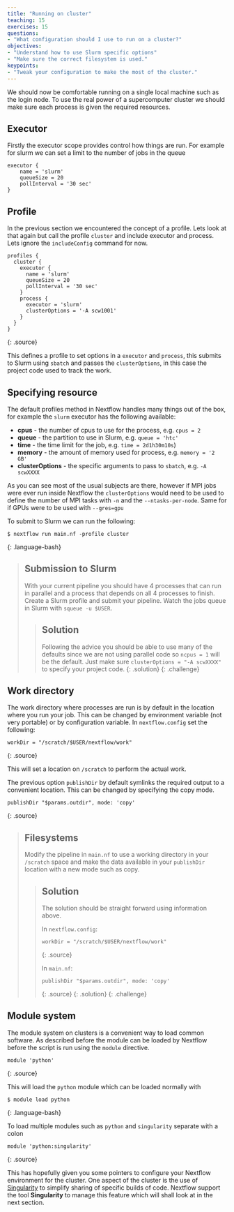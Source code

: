 ```yaml
---
title: "Running on cluster"
teaching: 15
exercises: 15
questions:
- "What configuration should I use to run on a cluster?"
objectives:
- "Understand how to use Slurm specific options"
- "Make sure the correct filesystem is used."
keypoints:
- "Tweak your configuration to make the most of the cluster."
---
```


We should now be comfortable running on a single local machine such as the login node.  To use the real power of a
supercomputer cluster we should make sure each process is given the required resources.

## Executor

Firstly the executor scope provides control how things are run.  For example for slurm we can set a limit to the number of jobs in the queue

```
executor {
    name = 'slurm'
    queueSize = 20
    pollInterval = '30 sec'
}
```

## Profile

In the previous section we encountered the concept of a profile.  Lets look at that again but call the profile `cluster` and include executor and process.  
Lets ignore the `includeConfig` command for now.

```
profiles {
  cluster {
    executor {
      name = 'slurm'
      queueSize = 20
      pollInterval = '30 sec'
    }
    process {
      executor = 'slurm'
      clusterOptions = '-A scw1001'
    }
  }
}
```
{: .source}

This defines a profile to set options in a `executor` and `process`, this submits to Slurm using `sbatch` and passes the `clusterOptions`, in this case the
project code used to track the work.

## Specifying resource

The default profiles method in Nextflow handles many things out of the box, for example the `slurm` executor has the
following available:
 
 * **cpus** - the number of cpus to use for the process, e.g. `cpus = 2`
 * **queue** - the partition to use in Slurm, e.g. `queue = 'htc'`
 * **time** - the time limit for the job, e.g. `time = 2d1h30m10s`)
 * **memory** - the amount of memory used for process, e.g. `memory = '2 GB'`
 * **clusterOptions** - the specific arguments to pass to `sbatch`, e.g. `-A scwXXXX`

As you can see most of the usual subjects are there, however if MPI jobs were ever run inside Nextflow the
`clusterOptions` would need to be used to define the number of MPI tasks with `-n` and the `--ntasks-per-node`.  Same
for if GPUs were to be used with `--gres=gpu`

To submit to Slurm we can run the following:

```
$ nextflow run main.nf -profile cluster
```
{: .language-bash}

> ## Submission to Slurm
>
> With your current pipeline you should have 4 processes that can run in parallel and a process that depends on all 4
> processes to finish.  Create a Slurm profile and submit your pipeline.  Watch the jobs queue in Slurm with `squeue -u
> $USER`.
> > ## Solution
> > 
> > Following the advice you should be able to use many of the defaults since we are not using parallel code so `ncpus =
> > 1` will be the default.  Just make sure `clusterOptions = "-A scwXXXX"` to specify your project code.
> {: .solution}
{: .challenge}



## Work directory

The work directory where processes are run is by default in the location where you run your job.  This can be changed by
environment variable (not very portable) or by configuration variable.  In `nextflow.config` set the following:

```
workDir = "/scratch/$USER/nextflow/work"
```
{: .source}

This will set a location on `/scratch` to perform the actual work.

The previous option `publishDir` by default symlinks the required output to a convenient location.  This can be changed
by specifying the copy mode.

```
publishDir "$params.outdir", mode: 'copy'
```
{: .source}

> ## Filesystems
>
> Modify the pipeline in `main.nf` to use a working directory in your `/scratch` space and make the data available in
> your `publishDir` location with a new mode such as copy.
> > ## Solution
> > 
> > The solution should be straight forward using information above.
> > 
> > In `nextflow.config`:
> >
> > ```
> > workDir = "/scratch/$USER/nextflow/work"
> > ```
> > {: .source}
> >
> > In `main.nf`:
> >
> > ```
> > publishDir "$params.outdir", mode: 'copy'
> > ```
> > {: .source}
> {: .solution}
{: .challenge}

## Module system

The module system on clusters is a convenient way to load common software.  As described before the module can be loaded
by Nextflow before the script is run using the `module` directive.  

```
module 'python'
```
{: .source}

This will load the `python` module which can be loaded normally with

```
$ module load python
```
{: .language-bash}

To load multiple modules such as `python` and `singularity` separate with a colon

```
module 'python:singularity'
```
{: .source}

This has hopefully given you some pointers to configure your Nextflow environment for the cluster.  One aspect of the
cluster is the use of [Singularity](https://www.sylabs.io) to simplify sharing of specific builds of code. Nextflow support the tool
**Singularity** to manage this feature which will shall look at in the next section.

